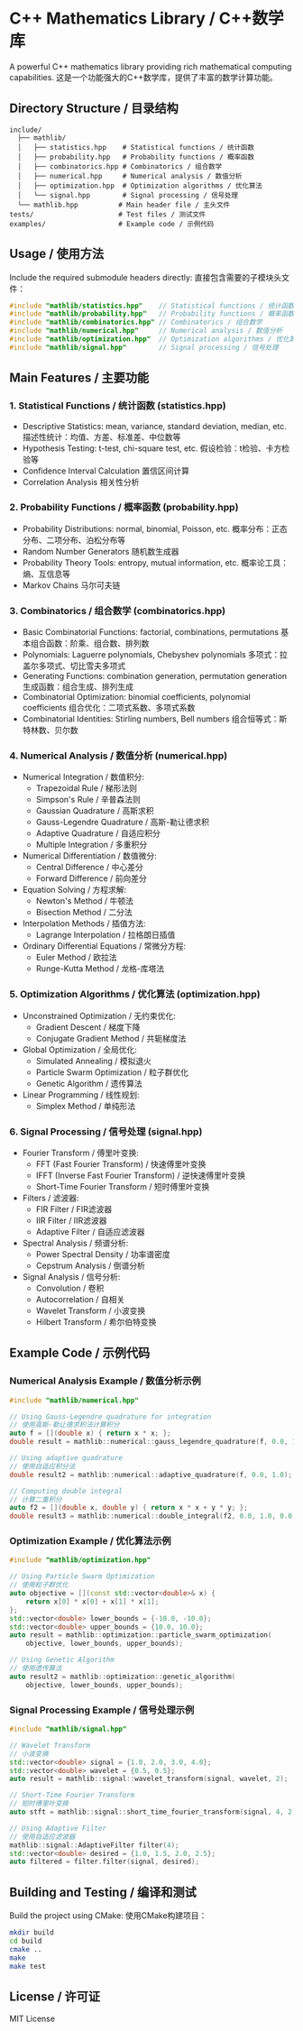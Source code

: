 # C++ Mathematics Library / C++数学库

A powerful C++ mathematics library providing rich mathematical computing capabilities.
这是一个功能强大的C++数学库，提供了丰富的数学计算功能。

## Directory Structure / 目录结构

```
include/
  ├── mathlib/
  │   ├── statistics.hpp    # Statistical functions / 统计函数
  │   ├── probability.hpp   # Probability functions / 概率函数
  │   ├── combinatorics.hpp # Combinatorics / 组合数学
  │   ├── numerical.hpp     # Numerical analysis / 数值分析
  │   ├── optimization.hpp  # Optimization algorithms / 优化算法
  │   └── signal.hpp        # Signal processing / 信号处理
  └── mathlib.hpp          # Main header file / 主头文件
tests/                     # Test files / 测试文件
examples/                  # Example code / 示例代码
```

## Usage / 使用方法

Include the required submodule headers directly:
直接包含需要的子模块头文件：

```cpp
#include "mathlib/statistics.hpp"    // Statistical functions / 统计函数
#include "mathlib/probability.hpp"   // Probability functions / 概率函数
#include "mathlib/combinatorics.hpp" // Combinatorics / 组合数学
#include "mathlib/numerical.hpp"     // Numerical analysis / 数值分析
#include "mathlib/optimization.hpp"  // Optimization algorithms / 优化算法
#include "mathlib/signal.hpp"        // Signal processing / 信号处理
```

## Main Features / 主要功能

### 1. Statistical Functions / 统计函数 (statistics.hpp)
- Descriptive Statistics: mean, variance, standard deviation, median, etc.
  描述性统计：均值、方差、标准差、中位数等
- Hypothesis Testing: t-test, chi-square test, etc.
  假设检验：t检验、卡方检验等
- Confidence Interval Calculation
  置信区间计算
- Correlation Analysis
  相关性分析

### 2. Probability Functions / 概率函数 (probability.hpp)
- Probability Distributions: normal, binomial, Poisson, etc.
  概率分布：正态分布、二项分布、泊松分布等
- Random Number Generators
  随机数生成器
- Probability Theory Tools: entropy, mutual information, etc.
  概率论工具：熵、互信息等
- Markov Chains
  马尔可夫链

### 3. Combinatorics / 组合数学 (combinatorics.hpp)
- Basic Combinatorial Functions: factorial, combinations, permutations
  基本组合函数：阶乘、组合数、排列数
- Polynomials: Laguerre polynomials, Chebyshev polynomials
  多项式：拉盖尔多项式、切比雪夫多项式
- Generating Functions: combination generation, permutation generation
  生成函数：组合生成、排列生成
- Combinatorial Optimization: binomial coefficients, polynomial coefficients
  组合优化：二项式系数、多项式系数
- Combinatorial Identities: Stirling numbers, Bell numbers
  组合恒等式：斯特林数、贝尔数

### 4. Numerical Analysis / 数值分析 (numerical.hpp)
- Numerical Integration / 数值积分:
  - Trapezoidal Rule / 梯形法则
  - Simpson's Rule / 辛普森法则
  - Gaussian Quadrature / 高斯求积
  - Gauss-Legendre Quadrature / 高斯-勒让德求积
  - Adaptive Quadrature / 自适应积分
  - Multiple Integration / 多重积分
- Numerical Differentiation / 数值微分:
  - Central Difference / 中心差分
  - Forward Difference / 前向差分
- Equation Solving / 方程求解:
  - Newton's Method / 牛顿法
  - Bisection Method / 二分法
- Interpolation Methods / 插值方法:
  - Lagrange Interpolation / 拉格朗日插值
- Ordinary Differential Equations / 常微分方程:
  - Euler Method / 欧拉法
  - Runge-Kutta Method / 龙格-库塔法

### 5. Optimization Algorithms / 优化算法 (optimization.hpp)
- Unconstrained Optimization / 无约束优化:
  - Gradient Descent / 梯度下降
  - Conjugate Gradient Method / 共轭梯度法
- Global Optimization / 全局优化:
  - Simulated Annealing / 模拟退火
  - Particle Swarm Optimization / 粒子群优化
  - Genetic Algorithm / 遗传算法
- Linear Programming / 线性规划:
  - Simplex Method / 单纯形法

### 6. Signal Processing / 信号处理 (signal.hpp)
- Fourier Transform / 傅里叶变换:
  - FFT (Fast Fourier Transform) / 快速傅里叶变换
  - IFFT (Inverse Fast Fourier Transform) / 逆快速傅里叶变换
  - Short-Time Fourier Transform / 短时傅里叶变换
- Filters / 滤波器:
  - FIR Filter / FIR滤波器
  - IIR Filter / IIR滤波器
  - Adaptive Filter / 自适应滤波器
- Spectral Analysis / 频谱分析:
  - Power Spectral Density / 功率谱密度
  - Cepstrum Analysis / 倒谱分析
- Signal Analysis / 信号分析:
  - Convolution / 卷积
  - Autocorrelation / 自相关
  - Wavelet Transform / 小波变换
  - Hilbert Transform / 希尔伯特变换

## Example Code / 示例代码

### Numerical Analysis Example / 数值分析示例
```cpp
#include "mathlib/numerical.hpp"

// Using Gauss-Legendre quadrature for integration
// 使用高斯-勒让德求积法计算积分
auto f = [](double x) { return x * x; };
double result = mathlib::numerical::gauss_legendre_quadrature(f, 0.0, 1.0, 4);

// Using adaptive quadrature
// 使用自适应积分法
double result2 = mathlib::numerical::adaptive_quadrature(f, 0.0, 1.0);

// Computing double integral
// 计算二重积分
auto f2 = [](double x, double y) { return x * x + y * y; };
double result3 = mathlib::numerical::double_integral(f2, 0.0, 1.0, 0.0, 1.0);
```

### Optimization Example / 优化算法示例
```cpp
#include "mathlib/optimization.hpp"

// Using Particle Swarm Optimization
// 使用粒子群优化
auto objective = [](const std::vector<double>& x) {
    return x[0] * x[0] + x[1] * x[1];
};
std::vector<double> lower_bounds = {-10.0, -10.0};
std::vector<double> upper_bounds = {10.0, 10.0};
auto result = mathlib::optimization::particle_swarm_optimization(
    objective, lower_bounds, upper_bounds);

// Using Genetic Algorithm
// 使用遗传算法
auto result2 = mathlib::optimization::genetic_algorithm(
    objective, lower_bounds, upper_bounds);
```

### Signal Processing Example / 信号处理示例
```cpp
#include "mathlib/signal.hpp"

// Wavelet Transform
// 小波变换
std::vector<double> signal = {1.0, 2.0, 3.0, 4.0};
std::vector<double> wavelet = {0.5, 0.5};
auto result = mathlib::signal::wavelet_transform(signal, wavelet, 2);

// Short-Time Fourier Transform
// 短时傅里叶变换
auto stft = mathlib::signal::short_time_fourier_transform(signal, 4, 2);

// Using Adaptive Filter
// 使用自适应滤波器
mathlib::signal::AdaptiveFilter filter(4);
std::vector<double> desired = {1.0, 1.5, 2.0, 2.5};
auto filtered = filter.filter(signal, desired);
```

## Building and Testing / 编译和测试

Build the project using CMake:
使用CMake构建项目：

```bash
mkdir build
cd build
cmake ..
make
make test
```

## License / 许可证

MIT License 
